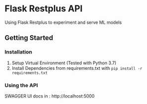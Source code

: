 # Flask Restplus API

Using Flask Restplus to experiment and serve ML models

## Getting Started

### Installation
1. Setup Virtual Environment (Tested with Python 3.7)
2. Install Dependencies from requirements.txt with 
`pip install -r requirements.txt`

### Using the API
SWAGGER UI docs in : http://localhost:5000
